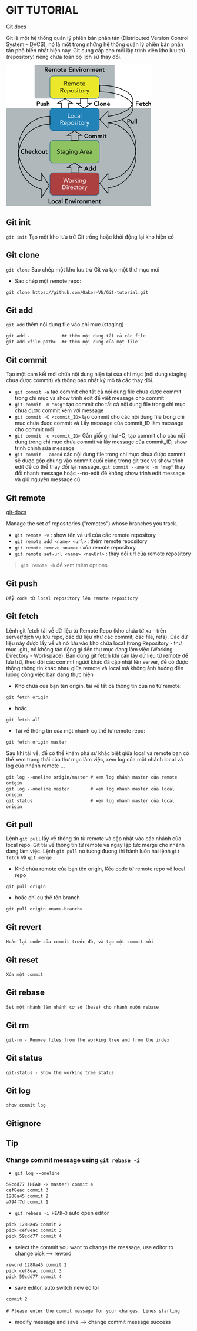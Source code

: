 # GIT TUTORIAL

[Git docs](https://git-scm.com/docs/)

Git là một hệ thống quản lý phiên bản phân tán (Distributed Version Control System – DVCS), nó là một trong những hệ thống quản lý phiên bản phân tán phổ biến nhất hiện nay. Git cung cấp cho mỗi lập trình viên kho lưu trữ (repository) riêng chứa toàn bộ lịch sử thay đổi.

![enviroment](./git-workflow.jpg)

## Git init

`git init` Tạo một kho lưu trữ Git trống hoặc khởi động lại kho hiện có

## Git clone

`git clone` Sao chép một kho lưu trử Git và tạo một thư mục mơi

* Sao chép một remote repo:
  
```console
git clone https://github.com/Qaker-VN/Git-tutorial.git
```

## Git add

`git add` thêm nội dung file vào chỉ mục (staging)

```console
git add .            ## thêm nội dung tất cả các file
git add <file-path>  ## thêm nội dung của một file
```

## Git commit

Tạo một cam kết mới chứa nội dung hiện tại của chỉ mục (nội dung staging chưa được commit) và thông báo nhật ký mô tả các thay đổi.

* `git commit -a` tạo commit cho tất cả nội dung file chưa được commit trong chỉ mục vs show trình edit để viết message cho commit
* `git commit -m "msg"` tạo commit cho tất cả nội dung file trong chỉ mục chưa được commit kém với message
* `git commit -C <commit_ID>` tạo commit cho các nội dung file trong chi mục chưa được commit và Lấy message của commit_ID làm message cho commit mới
* `git commit -c <commit_ID>` Gần giống như -C, tạo commit cho các nội dung trong chi mục chưa commit và lấy message của commit_ID, show trình chỉnh sửa message
* `git commit --amend` các nội dung file trong chi mục chưa được commit sẽ được gộp chung vào commit cuối cùng trong git tree vs show trình edit để có thể thay đổi lại message. `git commit --amend -m "msg"` thay đổi nhanh message hoặc --no-edit để không show trình edit message và giữ nguyên message cũ  

## Git remote

[git-docs](https://git-scm.com/docs/git-remote)

Manage the set of repositories ("remotes") whose branches you track.

* `git remote -v` : show tên và url của các remote repository
* `git remote add <name> <url>` : thêm remote repository
* `git remote remove <name>` : xóa remote repository
* `git remote set-url <name> <newUrl>` : thay đổi url của remote repository

> `git remote -h` để xem thêm options

## Git push

`Đẩy code từ local repository lên remote repository`

## Git fetch

Lệnh git fetch tải về dữ liệu từ Remote Repo (kho chứa từ xa - trên server/dịch vụ lưu repo, các dữ liệu như các commit, các file, refs). Các dữ liệu này được lấy về và nó lưu vào kho chứa local (trong Repository - thư mục .git), nó không tác động gì đến thư mục đang làm việc (Working Directory - Workspace). Bạn dùng git fetch khi cần lấy dữ liệu từ remote để lưu trữ, theo dõi các commit người khác đã cập nhật lên server, để có được thông thông tin khác nhau giữa remote và local mà không ảnh hưởng đến luồng công việc bạn đang thực hiện

* Kho chứa của bạn tên origin, tải về tất cả thông tin của nó từ remote:

```console
git fetch origin
```

* hoặc

```console
git fetch all
```

* Tải về thông tin của một nhánh cụ thể từ remote repo:

```console
git fetch origin master
```

Sau khi tải về, để có thể khám phá sự khác biệt giữa local và remote bạn có thể xem trạng thái của thư mục làm việc, xem log của một nhánh local và log của nhánh remote ...

```console
git log --oneline origin/master # xem log nhánh master của remote origin
git log --oneline master        # xem log nhánh master của local origin
git status                      # xem log nhánh master của local origin
```

## Git pull

Lệnh `git pull` lấy về thông tin từ remote và cập nhật vào các nhánh của local repo. Git tải về thông tin từ remote và ngay lập tức merge cho nhánh đang làm việc. Lệnh `git pull` nó tương đương thi hành luôn hai lệnh `git fetch` và `git merge`

* Khó chứa remote của bạn tên origin, Kéo code từ remote repo về local repo

```console
git pull origin
```

* hoặc chỉ cụ thể tên branch

```console
git pull origin <name-branch>
```

## Git revert

`Hoàn lại code của commit trước đó, và tạo một commit mới`

## Git reset

`Xóa một commit`

## Git rebase

`Set một nhánh làm nhánh cơ sở (base) cho nhánh muốn rebase`

## Git rm

`git-rm - Remove files from the working tree and from the index`

## Git status

`git-status - Show the working tree status`

## Git log

`show commit log`

## Gitignore

## Tip

### Change commit message using `git rebase -i`

* `git log --oneline`

```console
59cdd77 (HEAD -> master) commit 4
cef8eac commit 3
1288a45 commit 2
a794f7d commit 1
```

* `git rebase -i HEAD~3` auto open editor

```console
pick 1288a45 commit 2
pick cef8eac commit 3
pick 59cdd77 commit 4
```

* select the commit you want to change the message, use editor to change pick --> reword

```console
reword 1288a45 commit 2
pick cef8eac commit 3
pick 59cdd77 commit 4
```

* save editor, auto switch new editor

```console
commit 2 

# Please enter the commit message for your changes. Lines starting
```

* modify message and save --> change commit message success
